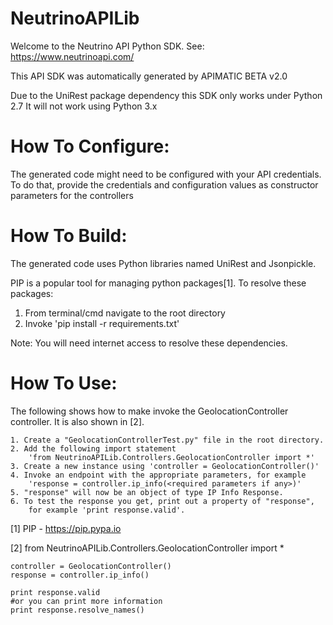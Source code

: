 NeutrinoAPILib
=================
Welcome to the Neutrino API Python SDK. See: https://www.neutrinoapi.com/

This API SDK was automatically generated by APIMATIC BETA v2.0

Due to the UniRest package dependency this SDK only works under Python 2.7
It will not work using Python 3.x

How To Configure:
=================
The generated code might need to be configured with your API credentials. To do that,
provide the credentials and configuration values as constructor parameters for the controllers

How To Build: 
=============
The generated code uses Python libraries named UniRest and Jsonpickle. 

PIP is a popular tool for managing python packages[1].
To resolve these packages:
1) From terminal/cmd navigate to the root directory
2) Invoke 'pip install -r requirements.txt'

Note: You will need internet access to resolve these dependencies.

How To Use:
===========
The following shows how to make invoke the GeolocationController controller.
It is also shown in [2].

    1. Create a "GeolocationControllerTest.py" file in the root directory.
    2. Add the following import statement 
        'from NeutrinoAPILib.Controllers.GeolocationController import *'
    3. Create a new instance using 'controller = GeolocationController()'
    4. Invoke an endpoint with the appropriate parameters, for example
        'response = controller.ip_info(<required parameters if any>)'
    5. "response" will now be an object of type IP Info Response.
    6. To test the response you get, print out a property of "response",
        for example 'print response.valid'.

[1] PIP - https://pip.pypa.io

[2] from NeutrinoAPILib.Controllers.GeolocationController import *

	controller = GeolocationController()
    response = controller.ip_info()

    print response.valid
    #or you can print more information
    print response.resolve_names()
